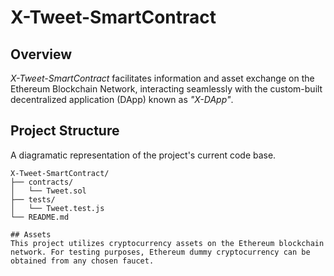 # X-Tweet-SmartContract

## Overview
*X-Tweet-SmartContract* facilitates information and asset exchange on the Ethereum Blockchain Network, interacting seamlessly with the custom-built decentralized application (DApp) known as *"X-DApp"*.

## Project Structure
A diagramatic representation of the project's current code base.
```shell
X-Tweet-SmartContract/
├── contracts/
│   └── Tweet.sol
├── tests/
│   └── Tweet.test.js
└── README.md

## Assets
This project utilizes cryptocurrency assets on the Ethereum blockchain network. For testing purposes, Ethereum dummy cryptocurrency can be obtained from any chosen faucet.

